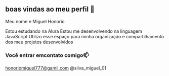 ## boas vindas ao meu perfil 💙

Meu nome e Miguel Honorio

Estou estudando na Alura 
Estou me desenvolvendo na linguagem JavaScript
Utilizo esse espaço para minha organização e compartilhamento dos meu projetos desenvolvidos 

### Você entrar emcontato comigo📫

honoriomiguel777@gamil.com
@silva_miguel_01
